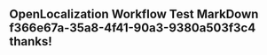 <properties
ms.topic="hero-topic1"
ms.test1="hero-topic"
ms.test2="test"/>

## OpenLocalization Workflow Test MarkDown f366e67a-35a8-4f41-90a3-9380a503f3c4 thanks!

